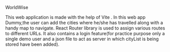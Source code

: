 WorldWise

This web application is made with the help of Vite .
In this web app Dummy,the user can add the cities where he/she has travelled along with a handy map to navigate.
React Router library is used to assign various routes to different URLs.
It also contains a login feature(for practice purpose only a single demo user and a json file to act as server in which cityList is being stored have been added).
